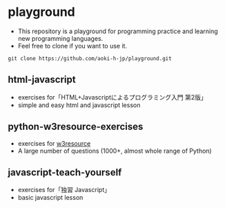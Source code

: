 # playground

- This repository is a playground for programming practice and learning new programming languages.
- Feel free to clone if you want to use it.

```shell
git clone https://github.com/aoki-h-jp/playground.git
```

## html-javascript
- exercises for「HTML+Javascriptによるプログラミング入門 第2版」
- simple and easy html and javascript lesson

## python-w3resource-exercises
- exercises for [w3resource](https://www.w3resource.com/python-exercises/)
- A large number of questions (1000+, almost whole range of Python)

## javascript-teach-yourself
- exercises for「独習 Javascript」
- basic javascript lesson